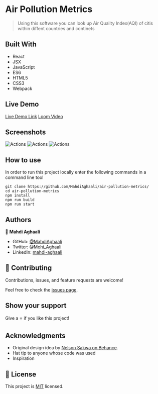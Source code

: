 # Air Pollution Metrics

> Using this software you can look up Air Quality Index(AQI) of citis within diffent countries and continets

## Built With

- React
- JSX
- JavaScript
- ES6
- HTML5
- CSS3
- Webpack

## Live Demo

[Live Demo Link](https://air-quality-index-429n.onrender.com)
[Loom Video](https://www.loom.com/share/1fefdc280f3d4816ad863bdb6a08ff8f)

## Screenshots
![Actions](https://raw.githubusercontent.com/MahdiAghaali/air-pollution-metrics/develop/public/111.JPG)
![Actions](https://raw.githubusercontent.com/MahdiAghaali/air-pollution-metrics/develop/public/222.JPG)
![Actions](https://raw.githubusercontent.com/MahdiAghaali/air-pollution-metrics/develop/public/333.JPG)
## How to use

In order to run this project locally enter the following commands in a command line tool

```
git clone https://github.com/MahdiAghaali/air-pollution-metrics/
cd air-pollution-metrics
npm install
npm run build
npm run start
```
## Authors

👤 **Mahdi Aghaali**

- GitHub: [@MahdiAghaali](https://github.com/MahdiAghaali)
- Twitter: [@Mohi_Aghaali](https://twitter.com/Mohi_Aghaali)
- LinkedIn: [mahdi-aghaali](https://www.linkedin.com/in/mahdi-aghaali/)

## 🤝 Contributing

Contributions, issues, and feature requests are welcome!

Feel free to check the [issues page](https://github.com/MahdiAghaali/air-pollution-metrics/issues).

## Show your support

Give a ⭐️ if you like this project!

## Acknowledgments

- Original design idea by [Nelson Sakwa on Behance](https://www.behance.net/sakwadesignstudio).
- Hat tip to anyone whose code was used
- Inspiration

## 📝 License

This project is [MIT](./LICENSE) licensed.
